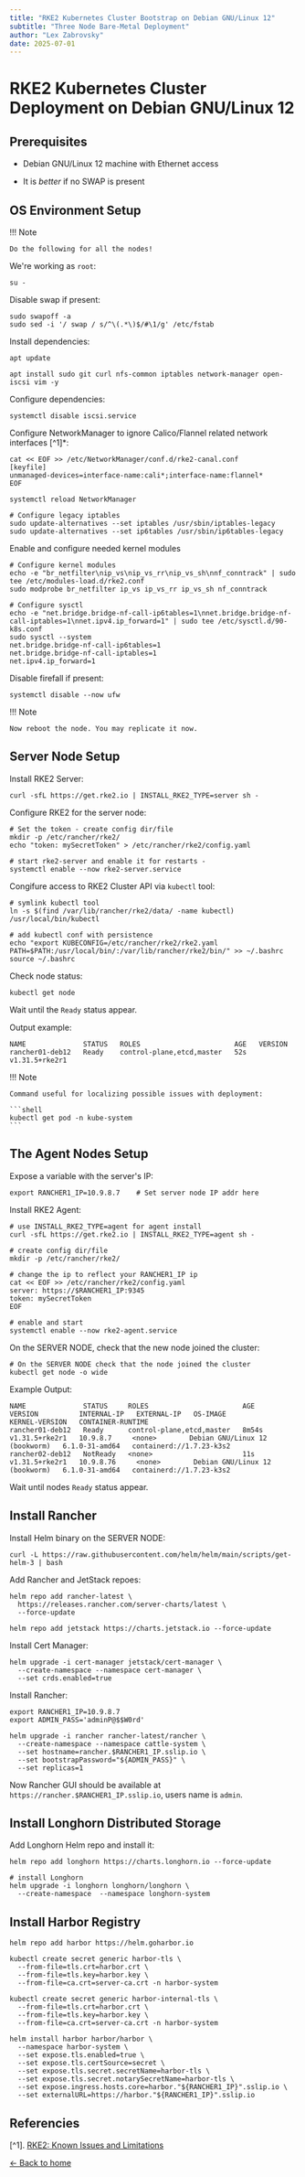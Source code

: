 ```yaml
---
title: "RKE2 Kubernetes Cluster Bootstrap on Debian GNU/Linux 12"
subtitle: "Three Node Bare-Metal Deployment"
author: "Lex Zabrovsky"
date: 2025-07-01
---
```


# RKE2 Kubernetes Cluster Deployment on Debian GNU/Linux 12


## Prerequisites


- Debian GNU/Linux 12 machine with Ethernet access

- It is *better* if no SWAP is present


## OS Environment Setup


!!! Note

    Do the following for all the nodes!


We're working as `root`:

```shell
su -
```

Disable swap if present:

```shell
sudo swapoff -a
sudo sed -i '/ swap / s/^\(.*\)$/#\1/g' /etc/fstab
```

Install dependencies:

```shell
apt update

apt install sudo git curl nfs-common iptables network-manager open-iscsi vim -y
```

Configure dependencies:

```shell
systemctl disable iscsi.service
```

Configure NetworkManager to ignore Calico/Flannel related network interfaces [^1]*:

```shell
cat << EOF >> /etc/NetworkManager/conf.d/rke2-canal.conf
[keyfile]
unmanaged-devices=interface-name:cali*;interface-name:flannel*
EOF

systemctl reload NetworkManager
```

```shell
# Configure legacy iptables
sudo update-alternatives --set iptables /usr/sbin/iptables-legacy
sudo update-alternatives --set ip6tables /usr/sbin/ip6tables-legacy
```

Enable and configure needed kernel modules

```shell
# Configure kernel modules
echo -e "br_netfilter\nip_vs\nip_vs_rr\nip_vs_sh\nnf_conntrack" | sudo tee /etc/modules-load.d/rke2.conf
sudo modprobe br_netfilter ip_vs ip_vs_rr ip_vs_sh nf_conntrack
```

```shell
# Configure sysctl
echo -e "net.bridge.bridge-nf-call-ip6tables=1\nnet.bridge.bridge-nf-call-iptables=1\nnet.ipv4.ip_forward=1" | sudo tee /etc/sysctl.d/90-k8s.conf
sudo sysctl --system
net.bridge.bridge-nf-call-ip6tables=1
net.bridge.bridge-nf-call-iptables=1
net.ipv4.ip_forward=1
```

Disable firefall if present:

```shell
systemctl disable --now ufw
```


!!! Note

    Now reboot the node. You may replicate it now.


## Server Node Setup


Install RKE2 Server:

```shell
curl -sfL https://get.rke2.io | INSTALL_RKE2_TYPE=server sh -
```

Configure RKE2 for the server node:

```shell
# Set the token - create config dir/file
mkdir -p /etc/rancher/rke2/
echo "token: mySecretToken" > /etc/rancher/rke2/config.yaml

# start rke2-server and enable it for restarts -
systemctl enable --now rke2-server.service
```

Congifure access to RKE2 Cluster API via `kubectl` tool:

```shell
# symlink kubectl tool
ln -s $(find /var/lib/rancher/rke2/data/ -name kubectl) /usr/local/bin/kubectl

# add kubectl conf with persistence
echo "export KUBECONFIG=/etc/rancher/rke2/rke2.yaml PATH=$PATH:/usr/local/bin/:/var/lib/rancher/rke2/bin/" >> ~/.bashrc
source ~/.bashrc
```

Check node status:

```shell
kubectl get node
```

Wait until the `Ready` status appear.

Output example:

```shell
NAME              STATUS   ROLES                       AGE   VERSION
rancher01-deb12   Ready    control-plane,etcd,master   52s   v1.31.5+rke2r1
```

!!! Note
 
    Command useful for localizing possible issues with deployment:

    ```shell
    kubectl get pod -n kube-system
    ```


## The Agent Nodes Setup

Expose a variable with the server's IP:

```shell
export RANCHER1_IP=10.9.8.7    # Set server node IP addr here
```

Install RKE2 Agent:

```shell
# use INSTALL_RKE2_TYPE=agent for agent install
curl -sfL https://get.rke2.io | INSTALL_RKE2_TYPE=agent sh -

# create config dir/file
mkdir -p /etc/rancher/rke2/

# change the ip to reflect your RANCHER1_IP ip
cat << EOF >> /etc/rancher/rke2/config.yaml
server: https://$RANCHER1_IP:9345
token: mySecretToken
EOF

# enable and start
systemctl enable --now rke2-agent.service
```

On the SERVER NODE, check that the new node joined the cluster:

```shell
# On the SERVER NODE check that the node joined the cluster
kubectl get node -o wide
```

Example Output:

```shell
NAME              STATUS     ROLES                       AGE     VERSION          INTERNAL-IP   EXTERNAL-IP   OS-IMAGE                         KERNEL-VERSION   CONTAINER-RUNTIME
rancher01-deb12   Ready      control-plane,etcd,master   8m54s   v1.31.5+rke2r1   10.9.8.7     <none>        Debian GNU/Linux 12 (bookworm)   6.1.0-31-amd64   containerd://1.7.23-k3s2
rancher02-deb12   NotReady   <none>                      11s     v1.31.5+rke2r1   10.9.8.76     <none>        Debian GNU/Linux 12 (bookworm)   6.1.0-31-amd64   containerd://1.7.23-k3s2

```

Wait until nodes `Ready` status appear.

## Install Rancher

Install Helm binary on the SERVER NODE:

```shell
curl -L https://raw.githubusercontent.com/helm/helm/main/scripts/get-helm-3 | bash
```

Add Rancher and JetStack repoes:
 
```shell
helm repo add rancher-latest \
  https://releases.rancher.com/server-charts/latest \
  --force-update

helm repo add jetstack https://charts.jetstack.io --force-update
```

Install Cert Manager:

```shell
helm upgrade -i cert-manager jetstack/cert-manager \
  --create-namespace --namespace cert-manager \
  --set crds.enabled=true
```

Install Rancher:

```shell
export RANCHER1_IP=10.9.8.7
export ADMIN_PASS='adminP@$$W0rd'

helm upgrade -i rancher rancher-latest/rancher \
  --create-namespace --namespace cattle-system \
  --set hostname=rancher.$RANCHER1_IP.sslip.io \
  --set bootstrapPassword="${ADMIN_PASS}" \
  --set replicas=1
```

Now Rancher GUI should be available at `https://rancher.$RANCHER1_IP.sslip.io`, users name is `admin`.

## Install Longhorn Distributed Storage

Add Longhorn Helm repo and install it:

```shell
helm repo add longhorn https://charts.longhorn.io --force-update

# install Longhorn
helm upgrade -i longhorn longhorn/longhorn \
  --create-namespace  --namespace longhorn-system
```

## Install Harbor Registry

```shell
helm repo add harbor https://helm.goharbor.io

kubectl create secret generic harbor-tls \
  --from-file=tls.crt=harbor.crt \
  --from-file=tls.key=harbor.key \
  --from-file=ca.crt=server-ca.crt -n harbor-system

kubectl create secret generic harbor-internal-tls \
  --from-file=tls.crt=harbor.crt \
  --from-file=tls.key=harbor.key \
  --from-file=ca.crt=server-ca.crt -n harbor-system

helm install harbor harbor/harbor \
  --namespace harbor-system \
  --set expose.tls.enabled=true \
  --set expose.tls.certSource=secret \
  --set expose.tls.secret.secretName=harbor-tls \
  --set expose.tls.secret.notarySecretName=harbor-tls \
  --set expose.ingress.hosts.core=harbor."${RANCHER1_IP}".sslip.io \
  --set externalURL=https://harbor."${RANCHER1_IP}".sslip.io
```

## Referencies

[^1]. [RKE2: Known Issues and Limitations](https://docs.rke2.io/known_issues#networkmanager)

[← Back to home](index.html)